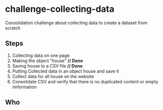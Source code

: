 # challenge-collecting-data
Consolidation challenge about collecting data to create a dataset from scratch


## Steps

1) Collecting data on one page
2) Making the object "house" <b> // Done </b>
3) Saving house to a CSV file <b> // Done </b>
4) Putting Collected data in an object house and save it
5) Collect data for all house on the website
6) Consolidate CSV and verify that there is no duplicated content or empty imformation

## Who





